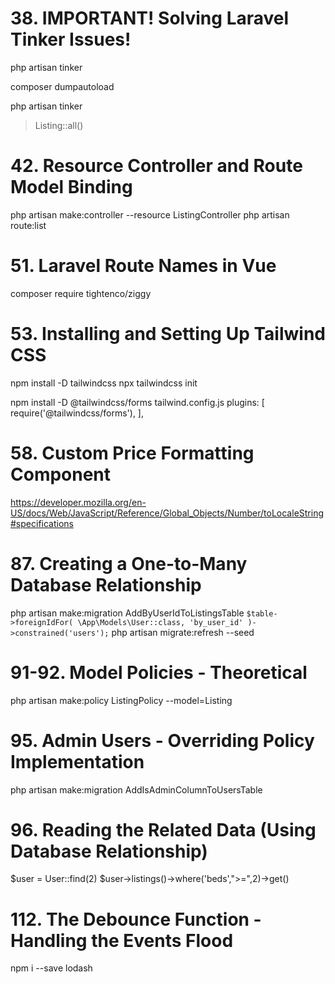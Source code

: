 # 38. IMPORTANT! Solving Laravel Tinker Issues!
php artisan tinker

composer dumpautoload

php artisan tinker
> Listing::all()


# 42. Resource Controller and Route Model Binding
php artisan make:controller --resource ListingController
php artisan route:list


# 51. Laravel Route Names in Vue
composer require tightenco/ziggy

# 53. Installing and Setting Up Tailwind CSS
npm install -D tailwindcss
npx tailwindcss init

npm install -D @tailwindcss/forms
tailwind.config.js
plugins: [
        require('@tailwindcss/forms'),
],



# 58. Custom Price Formatting Component
https://developer.mozilla.org/en-US/docs/Web/JavaScript/Reference/Global_Objects/Number/toLocaleString#specifications


# 87. Creating a One-to-Many Database Relationship
php artisan make:migration AddByUserIdToListingsTable
        ```
        $table->foreignIdFor(
                \App\Models\User::class,
                'by_user_id'
        )->constrained('users');
        ```
php artisan migrate:refresh --seed
            


# 91-92. Model Policies - Theoretical
php artisan make:policy ListingPolicy --model=Listing


# 95. Admin Users - Overriding Policy Implementation
php artisan make:migration AddIsAdminColumnToUsersTable

# 96. Reading the Related Data (Using Database Relationship)
$user = User::find(2)
$user->listings()->where('beds',">=",2)->get()

# 112. The Debounce Function - Handling the Events Flood
npm i --save lodash


